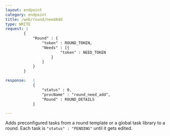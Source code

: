 ```yaml
---
layout: endpoint
category: endpoint
title: /web/round/needAdd
type: WRITE
request: |
        {
            "Round" : {
                "token" : ROUND_TOKEN,
                "Needs" : [{
                        "token" : NEED_TOKEN
                    }
                ]
            }
        }

response:   |
            {
                "status" : 0,
                "procName" : "round_need_add",
                "Round" : ROUND_DETAILS
            }

---
```


Adds preconfigured tasks from a round template or a global task library to a round. Each task is `"status" : "PENDING"` until it gets edited.